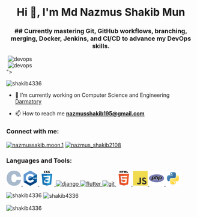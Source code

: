 <h1 align="center">Hi 👋, I'm Md Nazmus Shakib Mun</h1>
<h3 align="center">## Currently mastering Git, GitHub workflows, branching, merging, Docker, Jenkins, and CI/CD to advance my DevOps skills.</h3>


<img align="right" alt="devops" width="500" src="https://miro.medium.com/v2/resize:fit:1400/1*qLTMkJzldptJh5W9JGQWVw.gif">
<img align="right" alt="devops" width="500" src="<img align="right" alt="devops" width="500" src="https://miro.medium.com/v2/resize:fit:1400/1*qLTMkJzldptJh5W9JGQWVw.gif">">


<p align="left"> <img src="https://komarev.com/ghpvc/?username=shakib4336&label=Profile%20views&color=0e75b6&style=flat" alt="shakib4336" /> </p>

- 🔭 I’m currently working on Computer Science and Engineering [Darmatory](https://github.com/shakib4336/Darmatory/blob/main/project.c)

- 📫 How to reach me **nazmusshakib195@gmail.com**

<h3 align="left">Connect with me:</h3>
<p align="left">
<a href="https://fb.com/nazmussakib.moon.1" target="blank"><img align="center" src="https://raw.githubusercontent.com/rahuldkjain/github-profile-readme-generator/master/src/images/icons/Social/facebook.svg" alt="nazmussakib.moon.1" height="30" width="40" /></a>
<a href="https://instagram.com/nazmus_shakib2108" target="blank"><img align="center" src="https://raw.githubusercontent.com/rahuldkjain/github-profile-readme-generator/master/src/images/icons/Social/instagram.svg" alt="nazmus_shakib2108" height="30" width="40" /></a>
</p>

<h3 align="left">Languages and Tools:</h3>
<p align="left"> <a href="https://www.cprogramming.com/" target="_blank" rel="noreferrer"> <img src="https://raw.githubusercontent.com/devicons/devicon/master/icons/c/c-original.svg" alt="c" width="40" height="40"/> </a> <a href="https://www.w3schools.com/cpp/" target="_blank" rel="noreferrer"> <img src="https://raw.githubusercontent.com/devicons/devicon/master/icons/cplusplus/cplusplus-original.svg" alt="cplusplus" width="40" height="40"/> </a> <a href="https://www.w3schools.com/css/" target="_blank" rel="noreferrer"> <img src="https://raw.githubusercontent.com/devicons/devicon/master/icons/css3/css3-original-wordmark.svg" alt="css3" width="40" height="40"/> </a> <a href="https://www.djangoproject.com/" target="_blank" rel="noreferrer"> <img src="https://cdn.worldvectorlogo.com/logos/django.svg" alt="django" width="40" height="40"/> </a> <a href="https://flutter.dev" target="_blank" rel="noreferrer"> <img src="https://www.vectorlogo.zone/logos/flutterio/flutterio-icon.svg" alt="flutter" width="40" height="40"/> </a> <a href="https://git-scm.com/" target="_blank" rel="noreferrer"> <img src="https://www.vectorlogo.zone/logos/git-scm/git-scm-icon.svg" alt="git" width="40" height="40"/> </a> <a href="https://www.w3.org/html/" target="_blank" rel="noreferrer"> <img src="https://raw.githubusercontent.com/devicons/devicon/master/icons/html5/html5-original-wordmark.svg" alt="html5" width="40" height="40"/> </a> <a href="https://developer.mozilla.org/en-US/docs/Web/JavaScript" target="_blank" rel="noreferrer"> <img src="https://raw.githubusercontent.com/devicons/devicon/master/icons/javascript/javascript-original.svg" alt="javascript" width="40" height="40"/> </a> <a href="https://www.php.net" target="_blank" rel="noreferrer"> <img src="https://raw.githubusercontent.com/devicons/devicon/master/icons/php/php-original.svg" alt="php" width="40" height="40"/> </a> <a href="https://www.python.org" target="_blank" rel="noreferrer"> <img src="https://raw.githubusercontent.com/devicons/devicon/master/icons/python/python-original.svg" alt="python" width="40" height="40"/> </a> </p>

<p><img align="left" src="https://github-readme-stats.vercel.app/api/top-langs?username=shakib4336&show_icons=true&locale=en&layout=compact" alt="shakib4336" /></p>

<p>&nbsp;<img align="center" src="https://github-readme-stats.vercel.app/api?username=shakib4336&show_icons=true&locale=en" alt="shakib4336" /></p>

<p><img align="center" src="https://github-readme-streak-stats.herokuapp.com/?user=shakib4336&" alt="shakib4336" /></p>
